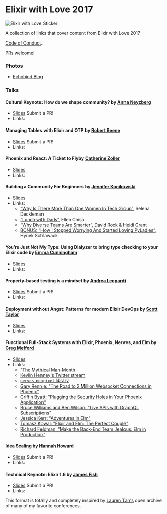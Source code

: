 # Elixir with Love 2017

![Elixir with Love Sticker](https://i.imgur.com/k5ohbWe.png)

A collection of links that cover content from Elixir with Love 2017

[Code of Conduct](https://www.elixir-with-love.com/conduct).

PRs welcome!

### Photos

- [Echobind Blog](https://blog.echobind.com/elixir-with-love-f1fe5e9a1f2)
### Talks

#### Cultural Keynote: How do we shape community? by [Anna Neyzberg](https://twitter.com/aneyzb)
- [Slides]() Submit a PR!
- Links:

#### Managing Tables with Elixir and OTP by [Robert Beene](https://twitter.com/robert_beene)
- [Slides]() Submit a PR!
- Links:


#### Phoenix and React: A Ticket to Flyby [Catherine Zoller](http://twitter.com/mojo_cathy)
- [Slides](https://gitpitch.com/cathyzoller/ticket_to_fly)
- Links:

#### Building a Community For Beginners by [Jennifer Konikowski](https://github.com/jmkoni)
- [Slides](https://speakerdeck.com/jmkoni/building-a-community-for-all-people)
- Links:
  - [“Why Is There More Than One Women In Tech Group”](https://medium.com/i-m-h-o/why-there-is-more-than-one-women-in-tech-group-b192e12dad3a), Selena Deckleman
  - [“Lunch with Dads”](http://blog.ellenchisa.com/2014/08/23/lunch-dads/), Ellen Chisa
  - [“Why Diverse Teams Are Smarter”](https://hbr.org/2016/11/why-diverse-teams-are-smarter), David Rock & Heidi Grant
  - [BONUS: “How I Stopped Worrying And Started Loving PyLadies”](https://hynek.me/articles/how-i-stopped-worrying-and-started-loving-pyladies/), Hynek Schlawack

#### You’re Just Not My Type: Using Dialyzer to bring type checking to your Elixir code by [Emma Cunningham](https://twitter.com/emmatcu)
- [Slides](https://docs.google.com/presentation/d/1D5PonYjU8GjW-Glp8HO77rOAhXRZXvWtjwPtRowtEMY/edit?usp=sharing)
- Links:

#### Property-based testing is a mindset by [Andrea Leopardi](https://twitter.com/whatyouhide)
- [Slides]() Submit a PR!
- Links:

#### Deployment without Angst: Patterns for modern Elixir DevOps by [Scott Taylor](https://twitter.com/staylorwr)
- [Slides](https://github.com/staylorwr/ewl-slides)
- Links:

#### Functional Full-Stack Systems with Elixir, Phoenix, Nerves, and Elm by [Greg Mefford](https://twitter.com/ferggo)
- [Slides](https://github.com/GregMefford/presentations/releases/download/2017-11-10/Functional_Full-Stack_Systems_with_Elixir_Phoenix_Nerves_and_Elm.pdf)
- Links:
  - ["The Mythical Man-Month](https://en.wikipedia.org/wiki/The_Mythical_Man-Month)
  - [Kevlin Henney's Twitter stream](https://twitter.com/KevlinHenney)
  - [`nerves_neopixel` library](https://github.com/GregMefford/nerves_neopixel)
  - [Gary Rennie: "The Road to 2 Million Websocket Connections in Phoenix"](https://youtu.be/c6JcVwbOGXc)
  - [Griffin Byatt: "Plugging the Security Holes in Your Phoenix Application"](https://youtu.be/w3lKmFsmlvQ)
  - [Bruce Williams and Ben Wilson: "Live APIs with GraphQL Subscriptions"](https://youtu.be/PEckzwggd78)
  - [Jessica Kerr: "Adventures in Elm"](https://youtu.be/cgXhMc8M4X4)
  - [Tomasz Kowal: "Elixir and Elm: The Perfect Couple"](https://youtu.be/mIwD27qqr5U)
  - [Richard Feldman: "Make the Back-End Team Jealous: Elm in Production"](https://youtu.be/FV0DXNB94NE)

#### Idea Scaling by [Hannah Howard](https://twitter.com/techgirlwonder)
- [Slides]() Submit a PR!
- Links:

#### Technical Keynote: Elixir 1.6 by [James Fish](https://github.com/fishcakez)
- [Slides]() Submit a PR!
- Links:

This format is totally and completely inspired by [Lauren Tan's](https://twitter.com/sugarpirate_) open archive of many of my favorite conferences.
